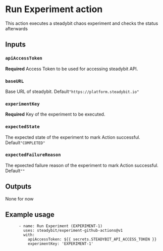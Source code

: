 # Run Experiment action

This action executes a steadybit chaos experiment and checks the status afterwards

## Inputs

### `apiAccessToken`

**Required** Access Token to be used for accessing steadybit API.

### `baseURL`

Base URL of steadybit. Default`"https://platform.steadybit.io"`

### `experimentKey`

**Required** Key of the experiment to be executed.

### `expectedState`

The expected state of the experiment to mark Action successful. Default`"COMPLETED"`

### `expectedFailureReason`

The epxected failure reason of the experiment to mark Action successful. Default`""`


## Outputs

None for now

## Example usage


```
      - name: Run Experiment (EXPERIMENT-1)
        uses: steadybit/experiment-github-actions@v1
        with:
          apiAccessToken: ${{ secrets.STEADYBIT_API_ACCESS_TOKEN }}
          experimentKey: 'EXPERIMENT-1'
```